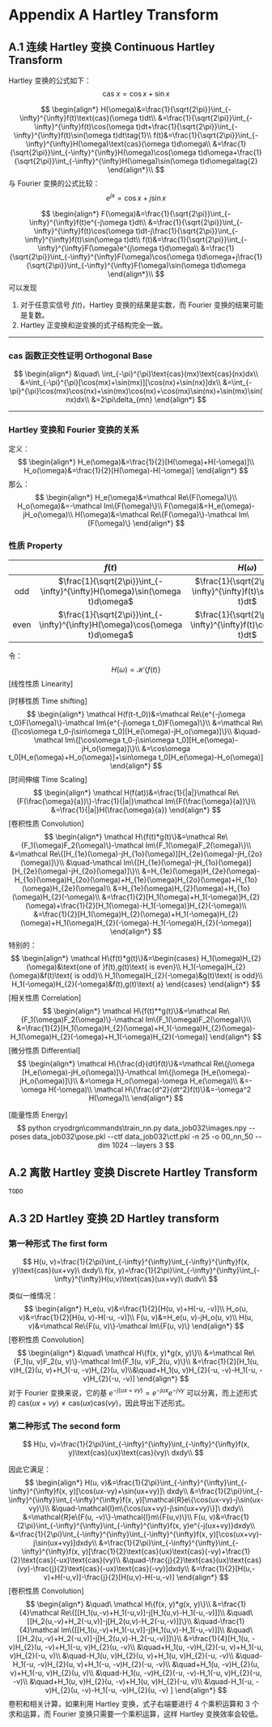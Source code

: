 # Appendix A Hartley Transform

## A.1 连续 Hartley 变换 Continuous Hartley Transform

Hartley 变换的公式如下：
$$
\text{cas}\ x=\cos x+\sin x
$$

$$
\begin{align*}
H(\omega)&=\frac{1}{\sqrt{2\pi}}\int_{-\infty}^{\infty}f(t)\text{cas}(\omega t)dt\\
&=\frac{1}{\sqrt{2\pi}}\int_{-\infty}^{\infty}f(t)\cos(\omega t)dt+\frac{1}{\sqrt{2\pi}}\int_{-\infty}^{\infty}f(t)\sin(\omega t)dt\tag{1}\\
f(t)&=\frac{1}{\sqrt{2\pi}}\int_{-\infty}^{\infty}H(\omega)\text{cas}(\omega t)d\omega\\
&=\frac{1}{\sqrt{2\pi}}\int_{-\infty}^{\infty}H(\omega)\cos(\omega t)d\omega+\frac{1}{\sqrt{2\pi}}\int_{-\infty}^{\infty}H(\omega)\sin(\omega t)d\omega\tag{2}
\end{align*}\\
$$
与 Fourier 变换的公式比较：
$$
e^{jx}=\cos x+j\sin x
$$

$$
\begin{align*}
F(\omega)&=\frac{1}{\sqrt{2\pi}}\int_{-\infty}^{\infty}f(t)e^{-j\omega t}dt\\
&=\frac{1}{\sqrt{2\pi}}\int_{-\infty}^{\infty}f(t)\cos(\omega t)dt-j\frac{1}{\sqrt{2\pi}}\int_{-\infty}^{\infty}f(t)\sin(\omega t)dt\\
f(t)&=\frac{1}{\sqrt{2\pi}}\int_{-\infty}^{\infty}F(\omega)e^{j\omega t}d\omega\\
&=\frac{1}{\sqrt{2\pi}}\int_{-\infty}^{\infty}F(\omega)\cos(\omega t)d\omega+j\frac{1}{\sqrt{2\pi}}\int_{-\infty}^{\infty}F(\omega)\sin(\omega t)d\omega
\end{align*}\\
$$
可以发现

1. 对于任意实信号 $f(t)$，Hartley 变换的结果是实数，而 Fourier 变换的结果可能是复数。
2. Hartley 正变换和逆变换的式子结构完全一致。

---

### $\text{cas}$ 函数正交性证明 Orthogonal Base

$$
\begin{align*}
&\quad\ \int_{-\pi}^{\pi}\text{cas}(mx)\text{cas}(nx)dx\\
&=\int_{-\pi}^{\pi}[\cos(mx)+\sin(mx)][\cos(nx)+\sin(nx)]dx\\
&=\int_{-\pi}^{\pi}\cos(mx)\cos(nx)+\sin(mx)\cos(nx)+\cos(mx)\sin(nx)+\sin(mx)\sin(nx)dx\\
&=2\pi\delta_{mn}
\end{align*}
$$

---

### Hartley 变换和 Fourier 变换的关系

定义：
$$
\begin{align*}
H_e(\omega)&=\frac{1}{2}[H(\omega)+H(-\omega)]\\
H_o(\omega)&=\frac{1}{2}[H(\omega)-H(-\omega)]
\end{align*}
$$
那么：
$$
\begin{align*}
H_e(\omega)&=\mathcal Re\{F(\omega)\}\\
H_o(\omega)&=-\mathcal Im\{F(\omega)\}\\
F(\omega)&=H_e(\omega)-jH_o(\omega)\\
H(\omega)&=\mathcal Re\{F(\omega)\}-\mathcal Im\{F(\omega)\}
\end{align*}
$$

### 性质 Property

|      |                            $f(t)$                            |                         $H(\omega)$                          |
| :--: | :----------------------------------------------------------: | :----------------------------------------------------------: |
| odd  | $\frac{1}{\sqrt{2\pi}}\int_{-\infty}^{\infty}H(\omega)\sin(\omega t)d\omega$ | $\frac{1}{\sqrt{2\pi}}\int_{-\infty}^{\infty}f(t)\sin(\omega t)dt$ |
| even | $\frac{1}{\sqrt{2\pi}}\int_{-\infty}^{\infty}H(\omega)\cos(\omega t)d\omega$ | $\frac{1}{\sqrt{2\pi}}\int_{-\infty}^{\infty}f(t)\cos(\omega t)dt$ |

令：
$$
H(\omega)=\mathcal H\{f(t)\}
$$
[线性性质 Linearity]

[时移性质 Time shifting]
$$
\begin{align*}
\mathcal H(f(t-t_0))&=\mathcal Re\{e^{-j\omega t_0}F(\omega)\}-\mathcal Im\{e^{-j\omega t_0}F(\omega)\}\\
&=\mathcal Re\{[\cos\omega t_0-j\sin\omega t_0][H_e(\omega)-jH_o(\omega)]\}\\
&\quad-\mathcal Im\{[\cos\omega t_0-j\sin\omega t_0][H_e(\omega)-jH_o(\omega)]\}\\
&=\cos\omega t_0[H_e(\omega)+H_o(\omega)]+\sin\omega t_0[H_e(\omega)-H_o(\omega)]
\end{align*}
$$
[时间伸缩 Time Scaling]
$$
\begin{align*}
\mathcal H(f(at))&=\frac{1}{|a|}\mathcal Re\{F(\frac{\omega}{a})\}-\frac{1}{|a|}\mathcal Im\{F(\frac{\omega}{a})\}\\
&=\frac{1}{|a|}H(\frac{\omega}{a})
\end{align*}
$$
[卷积性质 Convolution]
$$
\begin{align*}
\mathcal H\{f(t)*g(t)\}&=\mathcal Re\{F_1(\omega)F_2(\omega)\}-\mathcal Im\{F_1(\omega)F_2(\omega)\}\\
&=\mathcal Re\{[H_{1e}(\omega)-jH_{1o}(\omega)][H_{2e}(\omega)-jH_{2o}(\omega)]\}\\
&\quad-\mathcal Im\{[H_{1e}(\omega)-jH_{1o}(\omega)][H_{2e}(\omega)-jH_{2o}(\omega)]\}\\
&=H_{1e}(\omega)H_{2e}(\omega)-H_{1o}(\omega)H_{2o}(\omega)+H_{1e}(\omega)H_{2o}(\omega)+H_{1o}(\omega)H_{2e}(\omega)\\
&=H_{1e}(\omega)H_{2}(\omega)+H_{1o}(\omega)H_{2}(-\omega)\\
&=\frac{1}{2}[H_1(\omega)+H_1(-\omega)]H_{2}(\omega)+\frac{1}{2}[H_1(\omega)-H_1(-\omega)]H_{2}(-\omega)\\
&=\frac{1}{2}[H_1(\omega)H_{2}(\omega)+H_1(-\omega)H_{2}(\omega)+H_1(\omega)H_{2}(-\omega)-H_1(-\omega)H_{2}(-\omega)]
\end{align*}
$$
特别的：
$$
\begin{align*}
\mathcal H\{f(t)*g(t)\}&=\begin{cases}
H_1(\omega)H_{2}(\omega)&\text{one of }f(t),g(t)\text{ is even}\\
H_1(-\omega)H_{2}(\omega)&f(t)\text{ is odd}\\
H_1(\omega)H_{2}(-\omega)&g(t)\text{ is odd}\\
H_1(-\omega)H_{2}(-\omega)&f(t),g(t)\text{ a}
\end{cases}
\end{align*}
$$
[相关性质 Correlation]
$$
\begin{align*}
\mathcal H\{f(t)**g(t)\}&=\mathcal Re\{F_1(\omega)F_2(\omega)\}-\mathcal Im\{F_1(\omega)F_2(\omega)\}\\
&=\frac{1}{2}[H_1(\omega)H_{2}(\omega)+H_1(-\omega)H_{2}(\omega)-H_1(\omega)H_{2}(-\omega)+H_1(-\omega)H_{2}(-\omega)]
\end{align*}
$$
[微分性质 Differential]
$$
\begin{align*}
\mathcal H\{\frac{d}{dt}f(t)\}&=\mathcal Re\{j\omega [H_e(\omega)-jH_o(\omega)]\}-\mathcal Im\{j\omega [H_e(\omega)-jH_o(\omega)]\}\\
&=\omega H_o(\omega)-\omega H_e(\omega)\\
&=-\omega H(-\omega)\\
\mathcal H\{\frac{d^2}{dt^2}f(t)\}&=-\omega^2 H(\omega)\\
\end{align*}
$$

[能量性质 Energy]
$$
python cryodrgn\commands\train_nn.py data_job032\images.npy --poses data_job032\pose.pkl --ctf data_job032\ctf.pkl -n 25 -o 00_nn_50 --dim 1024 --layers 3
$$

## A.2 离散 Hartley 变换 Discrete Hartley Transform

`TODO`

## A.3 2D Hartley 变换 2D Hartley transform

### 第一种形式 The first form

$$
H(u, v)=\frac{1}{2\pi}\int_{-\infty}^{\infty}\int_{-\infty}^{\infty}f(x, y)\text{cas}(ux+vy)\ dxdy\\
f(x, y)=\frac{1}{2\pi}\int_{-\infty}^{\infty}\int_{-\infty}^{\infty}H(u,v)\text{cas}(ux+vy)\ dudv\\
$$

类似一维情况：
$$
\begin{align*}
H_e(u, v)&=\frac{1}{2}[H(u, v)+H(-u, -v)]\\
H_o(u, v)&=\frac{1}{2}[H(u, v)-H(-u, -v)]\\
F(u, v)&=H_e(u, v)-jH_o(u, v)\\
H(u, v)&=\mathcal Re\{F(u, v)\}-\mathcal Im\{F(u, v)\}
\end{align*}
$$
[卷积性质 Convolution]
$$
\begin{align*}
&\quad\ \mathcal H\{f(x, y)*g(x, y)\}\\
&=\mathcal Re\{F_1(u, v)F_2(u, v)\}-\mathcal Im\{F_1(u, v)F_2(u, v)\}\\
&=\frac{1}{2}[H_1(u, v)H_{2}(u, v)+H_1(-u, -v)H_{2}(u, v)\\&\quad+H_1(u, v)H_{2}(-u, -v)-H_1(-u, -v)H_{2}(-u, -v)]
\end{align*}
$$
对于 Fourier 变换来说，它的基 $e^{-j(ux+vy)}=e^{-jux}e^{-jvy}$ 可以分离，而上述形式的 $\text{cas}(ux+vy)\ne\text{cas}(ux)\text{cas}(vy)$，因此导出下述形式。

### 第二种形式 The second form

$$
H(u, v)=\frac{1}{2\pi}\int_{-\infty}^{\infty}\int_{-\infty}^{\infty}f(x, y)\text{cas}(ux)\text{cas}(vy)\ dxdy\\
$$

因此它满足：
$$
\begin{align*}
H(u, v)&=\frac{1}{2\pi}\int_{-\infty}^{\infty}\int_{-\infty}^{\infty}f(x, y)[\cos(ux-vy)+\sin(ux+vy)]\ dxdy\\
&=\frac{1}{2\pi}\int_{-\infty}^{\infty}\int_{-\infty}^{\infty}f(x, y)[\mathcal{R}e\{\cos(ux-vy)-j\sin(ux-vy)\}\\
&\quad-\mathcal{I}m\{\cos(ux+vy)-j\sin(ux+vy)\}]\ dxdy\\
&=\mathcal{R}e\{F(u, -v)\}-\mathcal{I}m\{F(u,v)\}\\
F(u, v)&=\frac{1}{2\pi}\int_{-\infty}^{\infty}\int_{-\infty}^{\infty}f(x, y)e^{-j(ux+vy)}dxdy\\
&=\frac{1}{2\pi}\int_{-\infty}^{\infty}\int_{-\infty}^{\infty}f(x, y)[\cos(ux+vy)-j\sin(ux+vy)]dxdy\\
&=\frac{1}{2\pi}\int_{-\infty}^{\infty}\int_{-\infty}^{\infty}f(x, y)[\frac{1}{2}\text{cas}(ux)\text{cas}(-vy)+\frac{1}{2}\text{cas}(-ux)\text{cas}(vy)\\
&\quad-\frac{j}{2}\text{cas}(ux)\text{cas}(vy)-\frac{j}{2}\text{cas}(-ux)\text{cas}(-vy)]dxdy\\
&=\frac{1}{2}[H(u,-v)+H(-u,v)]-\frac{j}{2}[H(u,v)-H(-u,-v)]
\end{align*}
$$
[卷积性质 Convolution]
$$
\begin{align*}
&\quad\ \mathcal H\{f(x, y)*g(x, y)\}\\
&=\frac{1}{4}\mathcal Re\{[[H_1(u,-v)+H_1(-u,v)]-j[H_1(u,v)-H_1(-u,-v)]]\\
&\quad\ [[H_2(u,-v)+H_2(-u,v)]-j[H_2(u,v)-H_2(-u,-v)]]\}\\
&\quad-\frac{1}{4}\mathcal Im\{[[H_1(u,-v)+H_1(-u,v)]-j[H_1(u,v)-H_1(-u,-v)]]\\
&\quad\ [[H_2(u,-v)+H_2(-u,v)]-j[H_2(u,v)-H_2(-u,-v)]]\}\\
&=\frac{1}{4}[H_1(u, -v)H_{2}(u, -v)+H_1(-u, v)H_{2}(u, -v)\\
&\quad+H_1(u, -v)H_{2}(-u, v)+H_1(-u, v)H_{2}(-u, v)\\
&\quad-H_1(u, v)H_{2}(u, v)+H_1(u, v)H_{2}(-u, -v)\\
&\quad-H_1(-u, -v)H_{2}(u, v)+H_1(-u, -v)H_{2}(-u, -v)\\
&\quad+H_1(u, -v)H_{2}(u, v)+H_1(-u, v)H_{2}(u, v)\\
&\quad-H_1(u, -v)H_{2}(-u, -v)-H_1(-u, v)H_{2}(-u, -v)\\
&\quad+H_1(u, v)H_{2}(u, -v)+H_1(u, v)H_{2}(-u, v)\\
&\quad-H_1(-u, -v)H_{2}(u, -v)-H_1(-u, -v)H_{2}(u, -v)
]
\end{align*}
$$
卷积和相关计算，如果利用 Hartley 变换，式子右端要进行 4 个乘积运算和 3 个求和运算，而 Fourier 变换只需要一个乘积运算，这样 Hartley 变换效率会较低。

